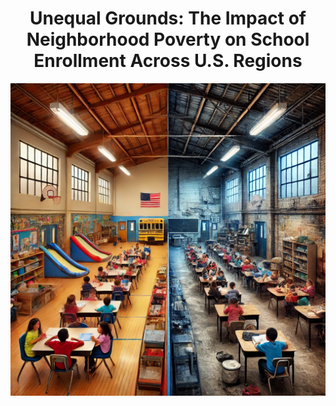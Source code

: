 <div align="center">
  <h1>Unequal Grounds: The Impact of Neighborhood Poverty on School Enrollment Across U.S. Regions</h1>
  <img src="project/Images/school.webp" width="700" height="500" alt="Project Logo">
</div>
